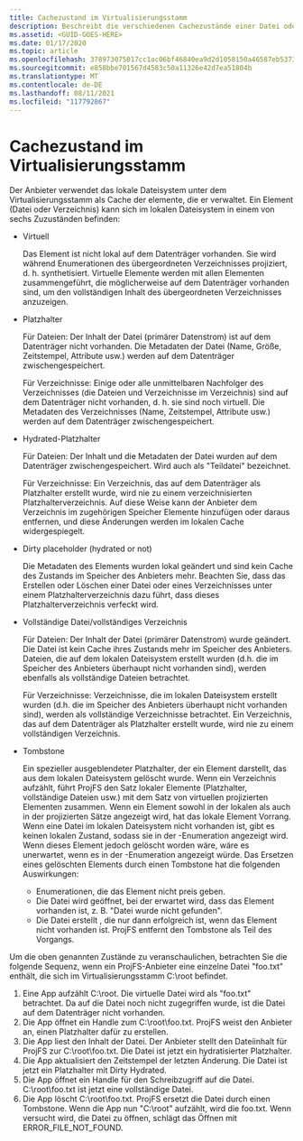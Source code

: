 ```yaml
---
title: Cachezustand im Virtualisierungsstamm
description: Beschreibt die verschiedenen Cachezustände einer Datei oder eines Verzeichnisses, die bzw. das vom Anbieter verwaltet wird.
ms.assetid: <GUID-GOES-HERE>
ms.date: 01/17/2020
ms.topic: article
ms.openlocfilehash: 378973075017cc1ac06bf46840ea9d2d1058150a46587eb537374d501396ce30
ms.sourcegitcommit: e858bbe701567d4583c50a11326e42d7ea51804b
ms.translationtype: MT
ms.contentlocale: de-DE
ms.lasthandoff: 08/11/2021
ms.locfileid: "117792867"
---
```

# <a name="cache-state-in-the-virtualization-root"></a>Cachezustand im Virtualisierungsstamm

Der Anbieter verwendet das lokale Dateisystem unter dem Virtualisierungsstamm als Cache der elemente, die er verwaltet.  Ein Element (Datei oder Verzeichnis) kann sich im lokalen Dateisystem in einem von sechs Zuzuständen befinden:

* Virtuell

  Das Element ist nicht lokal auf dem Datenträger vorhanden.  Sie wird während Enumerationen des übergeordneten Verzeichnisses projiziert, d. h. synthetisiert.  Virtuelle Elemente werden mit allen Elementen zusammengeführt, die möglicherweise auf dem Datenträger vorhanden sind, um den vollständigen Inhalt des übergeordneten Verzeichnisses anzuzeigen.

* Platzhalter

  Für Dateien: Der Inhalt der Datei (primärer Datenstrom) ist auf dem Datenträger nicht vorhanden.  Die Metadaten der Datei (Name, Größe, Zeitstempel, Attribute usw.) werden auf dem Datenträger zwischengespeichert.
  
  Für Verzeichnisse: Einige oder alle unmittelbaren Nachfolger des Verzeichnisses (die Dateien und Verzeichnisse im Verzeichnis) sind auf dem Datenträger nicht vorhanden, d. h. sie sind noch virtuell.  Die Metadaten des Verzeichnisses (Name, Zeitstempel, Attribute usw.) werden auf dem Datenträger zwischengespeichert.

* Hydrated-Platzhalter

  Für Dateien: Der Inhalt und die Metadaten der Datei wurden auf dem Datenträger zwischengespeichert.  Wird auch als "Teildatei" bezeichnet.
  
  Für Verzeichnisse: Ein Verzeichnis, das auf dem Datenträger als Platzhalter erstellt wurde, wird nie zu einem verzeichnisierten Platzhalterverzeichnis.  Auf diese Weise kann der Anbieter dem Verzeichnis im zugehörigen Speicher Elemente hinzufügen oder daraus entfernen, und diese Änderungen werden im lokalen Cache widergespiegelt.

* Dirty placeholder (hydrated or not)

  Die Metadaten des Elements wurden lokal geändert und sind kein Cache des Zustands im Speicher des Anbieters mehr. Beachten Sie, dass das Erstellen oder Löschen einer Datei oder eines Verzeichnisses unter einem Platzhalterverzeichnis dazu führt, dass dieses Platzhalterverzeichnis verfeckt wird.

* Vollständige Datei/vollständiges Verzeichnis

  Für Dateien: Der Inhalt der Datei (primärer Datenstrom) wurde geändert.  Die Datei ist kein Cache ihres Zustands mehr im Speicher des Anbieters.  Dateien, die auf dem lokalen Dateisystem erstellt wurden (d.h. die im Speicher des Anbieters überhaupt nicht vorhanden sind), werden ebenfalls als vollständige Dateien betrachtet.
  
  Für Verzeichnisse: Verzeichnisse, die im lokalen Dateisystem erstellt wurden (d.h. die im Speicher des Anbieters überhaupt nicht vorhanden sind), werden als vollständige Verzeichnisse betrachtet.  Ein Verzeichnis, das auf dem Datenträger als Platzhalter erstellt wurde, wird nie zu einem vollständigen Verzeichnis.
  
* Tombstone

  Ein spezieller ausgeblendeter Platzhalter, der ein Element darstellt, das aus dem lokalen Dateisystem gelöscht wurde.  Wenn ein Verzeichnis aufzählt, führt ProjFS den Satz lokaler Elemente (Platzhalter, vollständige Dateien usw.) mit dem Satz von virtuellen projizierten Elementen zusammen.  Wenn ein Element sowohl in der lokalen als auch in der projizierten Sätze angezeigt wird, hat das lokale Element Vorrang.  Wenn eine Datei im lokalen Dateisystem nicht vorhanden ist, gibt es keinen lokalen Zustand, sodass sie in der -Enumeration angezeigt wird.  Wenn dieses Element jedoch gelöscht worden wäre, wäre es unerwartet, wenn es in der -Enumeration angezeigt würde.  Das Ersetzen eines gelöschten Elements durch einen Tombstone hat die folgenden Auswirkungen:

  * Enumerationen, die das Element nicht preis geben.
  * Die Datei wird geöffnet, bei der erwartet wird, dass das Element vorhanden ist, z. B. "Datei wurde nicht gefunden".
  * Die Datei erstellt , die nur dann erfolgreich ist, wenn das Element nicht vorhanden ist. ProjFS entfernt den Tombstone als Teil des Vorgangs.

Um die oben genannten Zustände zu veranschaulichen, betrachten Sie die folgende Sequenz, wenn ein ProjFS-Anbieter eine einzelne Datei "foo.txt" enthält, die sich im Virtualisierungsstamm C:\root befindet.

1. Eine App aufzählt C:\root.  Die virtuelle Datei wird als "foo.txt" betrachtet.  Da auf die Datei noch nicht zugegriffen wurde, ist die Datei auf dem Datenträger nicht vorhanden.
1. Die App öffnet ein Handle zum C:\root\foo.txt.  ProjFS weist den Anbieter an, einen Platzhalter dafür zu erstellen.
1. Die App liest den Inhalt der Datei.  Der Anbieter stellt den Dateiinhalt für ProjFS zur C:\root\foo.txt.  Die Datei ist jetzt ein hydratisierter Platzhalter.
1. Die App aktualisiert den Zeitstempel der letzten Änderung.  Die Datei ist jetzt ein Platzhalter mit Dirty Hydrated.
1. Die App öffnet ein Handle für den Schreibzugriff auf die Datei.  C:\root\foo.txt ist jetzt eine vollständige Datei.
1. Die App löscht C:\root\foo.txt.  ProjFS ersetzt die Datei durch einen Tombstone.  Wenn die App nun "C:\root" aufzählt, wird die foo.txt.  Wenn versucht wird, die Datei zu öffnen, schlägt das Öffnen mit ERROR_FILE_NOT_FOUND.
